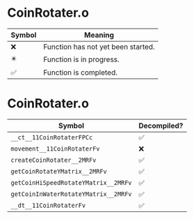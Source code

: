 # CoinRotater.o
| Symbol | Meaning 
| ------------- | ------------- 
| :x: | Function has not yet been started. 
| :eight_pointed_black_star: | Function is in progress. 
| :white_check_mark: | Function is completed. 


# CoinRotater.o
| Symbol | Decompiled? |
| ------------- | ------------- |
| `__ct__11CoinRotaterFPCc` | :white_check_mark: |
| `movement__11CoinRotaterFv` | :x: |
| `createCoinRotater__2MRFv` | :white_check_mark: |
| `getCoinRotateYMatrix__2MRFv` | :white_check_mark: |
| `getCoinHiSpeedRotateYMatrix__2MRFv` | :white_check_mark: |
| `getCoinInWaterRotateYMatrix__2MRFv` | :white_check_mark: |
| `__dt__11CoinRotaterFv` | :white_check_mark: |
